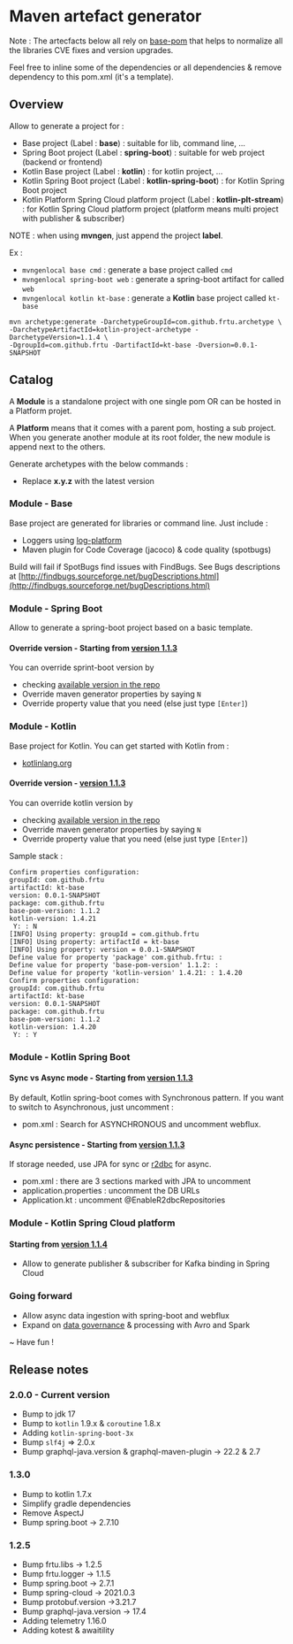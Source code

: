 # Maven artefact generator

Note : The artecfacts below all rely on [base-pom](https://search.maven.org/artifact/com.github.frtu.archetype/base-pom/1.1.0/pom) that helps to normalize all the libraries CVE fixes and version upgrades.

Feel free to inline some of the dependencies or all dependencies & remove dependency to this pom.xml (it's a template).

## Overview

Allow to generate a project for :

- Base project (Label : **base**) : suitable for lib, command line, ...
- Spring Boot project (Label : **spring-boot**) : suitable for web project (backend or frontend)
- Kotlin Base project (Label : **kotlin**) : for kotlin project, ...
- Kotlin Spring Boot project (Label : **kotlin-spring-boot**) : for Kotlin Spring Boot project
- Kotlin Platform Spring Cloud platform project (Label : **kotlin-plt-stream**) : for Kotlin Spring Cloud platform project (platform means multi project with publisher & subscriber)

NOTE : when using **mvngen**, just append the project **label**.

Ex : 

* ```mvngenlocal base cmd``` : generate a base project called ```cmd``` 
* ```mvngenlocal spring-boot web``` : generate a spring-boot artifact for called ```web```
* ```mvngenlocal kotlin kt-base``` : generate a **Kotlin** base project called ```kt-base``` 

```
mvn archetype:generate -DarchetypeGroupId=com.github.frtu.archetype \
-DarchetypeArtifactId=kotlin-project-archetype -DarchetypeVersion=1.1.4 \
-DgroupId=com.github.frtu -DartifactId=kt-base -Dversion=0.0.1-SNAPSHOT
```

## Catalog

A **Module** is a standalone project with one single pom OR can be hosted in a Platform projet.

A **Platform** means that it comes with a parent pom, hosting a sub project. When you generate another module at its root folder, the new module is append next to the others.

Generate archetypes with the below commands :

- Replace **x.y.z** with the latest version

### Module - Base

Base project are generated for libraries or command line. Just include :

* Loggers using [log-platform](https://github.com/frtu/log-platform)
* Maven plugin for Code Coverage (jacoco) & code quality (spotbugs)

Build will fail if SpotBugs find issues with FindBugs. See Bugs descriptions at
[http://findbugs.sourceforge.net/bugDescriptions.html](http://findbugs.sourceforge.net/bugDescriptions.html)

### Module - Spring Boot

Allow to generate a spring-boot project based on a basic template. 


#### Override version - Starting from [version 1.1.3](https://github.com/frtu/archetypes/releases/tag/v1.1.3)

You can override sprint-boot version by 

* checking [available version in the repo](https://search.maven.org/artifact/org.springframework.boot/spring-boot-starter-parent)
* Override maven generator properties by saying ```N```
* Override property value that you need (else just type ```[Enter]```)

### Module - Kotlin

Base project for Kotlin. You can get started with Kotlin from :

* [kotlinlang.org](https://kotlinlang.org/docs/tutorials/getting-started.html)

#### Override version - [version 1.1.3](https://github.com/frtu/archetypes/releases/tag/v1.1.3)

You can override kotlin version by 

* checking [available version in the repo](https://search.maven.org/artifact/org.jetbrains.kotlin/kotlin-stdlib)
* Override maven generator properties by saying ```N```
* Override property value that you need (else just type ```[Enter]```)

Sample stack :

```
Confirm properties configuration:
groupId: com.github.frtu
artifactId: kt-base
version: 0.0.1-SNAPSHOT
package: com.github.frtu
base-pom-version: 1.1.2
kotlin-version: 1.4.21
 Y: : N
[INFO] Using property: groupId = com.github.frtu
[INFO] Using property: artifactId = kt-base
[INFO] Using property: version = 0.0.1-SNAPSHOT
Define value for property 'package' com.github.frtu: :
Define value for property 'base-pom-version' 1.1.2: :
Define value for property 'kotlin-version' 1.4.21: : 1.4.20
Confirm properties configuration:
groupId: com.github.frtu
artifactId: kt-base
version: 0.0.1-SNAPSHOT
package: com.github.frtu
base-pom-version: 1.1.2
kotlin-version: 1.4.20
 Y: : Y
```

### Module - Kotlin Spring Boot

#### Sync vs Async mode - Starting from [version 1.1.3](https://github.com/frtu/archetypes/releases/tag/v1.1.3)

By default, Kotlin spring-boot comes with Synchronous pattern. If you want to switch to Asynchronous, just uncomment :

* pom.xml : Search for ASYNCHRONOUS and uncomment webflux.

#### Async persistence - Starting from [version 1.1.3](https://github.com/frtu/archetypes/releases/tag/v1.1.3)

If storage needed, use JPA for sync or [r2dbc](https://r2dbc.io/)
for async.

* pom.xml : there are 3 sections marked with JPA to uncomment
* application.properties : uncomment the DB URLs
* Application.kt : uncomment @EnableR2dbcRepositories


### Module - Kotlin Spring Cloud platform

#### Starting from [version 1.1.4](https://github.com/frtu/archetypes/releases/tag/v1.1.4)

* Allow to generate publisher & subscriber for Kafka binding in Spring Cloud


### Going forward

* Allow async data ingestion with spring-boot and webflux
* Expand on [data governance](https://github.com/frtu/governance-toolbox) & processing with Avro and Spark

~ Have fun !


## Release notes

### 2.0.0 - Current version

* Bump to jdk 17
* Bump to `kotlin` 1.9.x & `coroutine` 1.8.x
* Adding `kotlin-spring-boot-3x` 
* Bump `slf4j` => 2.0.x
* Bump graphql-java.version & graphql-maven-plugin -> 22.2 & 2.7

### 1.3.0

* Bump to kotlin 1.7.x
* Simplify gradle dependencies
* Remove AspectJ
* Bump spring.boot -> 2.7.10 <!-- 03/23/2023 -->

### 1.2.5

* Bump frtu.libs -> 1.2.5 <!-- 2023-01-24 -->
* Bump frtu.logger -> 1.1.5
* Bump spring.boot -> 2.7.1 <!-- 2022-06-23 -->
* Bump spring-cloud -> 2021.0.3 <!-- 2022-05-27 -->
* Bump protobuf.version ->3.21.7
* Bump graphql-java.version -> 17.4
* Adding telemetry 1.16.0
* Adding kotest & awaitility

